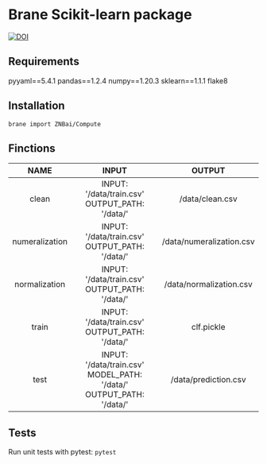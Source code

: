 # Brane Scikit-learn package
[![DOI](https://zenodo.org/badge/497735628.svg)](https://zenodo.org/badge/latestdoi/497735628)
## Requirements
pyyaml==5.4.1
pandas==1.2.4
numpy==1.20.3
sklearn==1.1.1
flake8
## Installation
```
brane import ZNBai/Compute
```
## Finctions
| NAME | INPUT | OUTPUT |
| :----: | :----: | :----: |
|  clean   |  INPUT: '/data/train.csv'<br>OUTPUT_PATH: '/data/' | /data/clean.csv |
| numeralization  |  INPUT: '/data/train.csv'<br>OUTPUT_PATH: '/data/' | /data/numeralization.csv |
| normalization  |  INPUT: '/data/train.csv'<br>OUTPUT_PATH: '/data/' | /data/normalization.csv |
| train  |  INPUT: '/data/train.csv'<br>OUTPUT_PATH: '/data/' | clf.pickle |
| test  |  INPUT: '/data/train.csv'<br>MODEL_PATH: '/data/'<br>OUTPUT_PATH: '/data/' | /data/prediction.csv |
## Tests
Run unit tests with pytest: `pytest`
